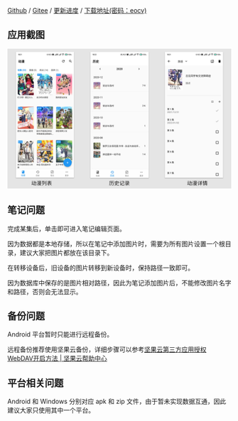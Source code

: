 [Github](https://github.com/linyi102/anime_trace) / [Gitee](https://gitee.com/linyi517/anime_trace) / [更新进度](https://www.wolai.com/6CcZSostD8Se5zuqfTNkAC) / [下载地址(密码：eocv)](https://wwe.lanzouw.com/b01uyqcrg)

## 应用截图

![](./assets/img/example.png)

## 笔记问题

完成某集后，单击即可进入笔记编辑页面。

因为数据都是本地存储，所以在笔记中添加图片时，需要为所有图片设置一个根目录，建议大家把图片都放在该目录下。

在转移设备后，旧设备的图片转移到新设备时，保持路径一致即可。

因为数据库中保存的是图片相对路径，因此为笔记添加图片后，不能修改图片名字和路径，否则会无法显示。

## 备份问题

Android 平台暂时只能进行远程备份。

远程备份推荐使用坚果云备份，详细步骤可以参考[坚果云第三方应用授权WebDAV开启方法 | 坚果云帮助中心](https://help.jianguoyun.com/?p=2064) 

## 平台相关问题

Android 和 Windows 分别对应 apk 和 zip 文件，由于暂未实现数据互通，因此建议大家只使用其中一个平台。